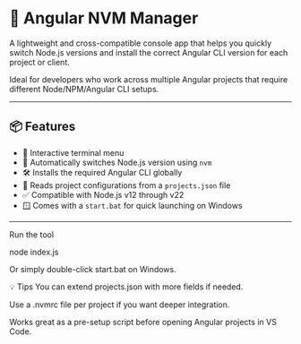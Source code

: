 # 🧰 Angular NVM Manager

A lightweight and cross-compatible console app that helps you quickly switch Node.js versions and install the correct Angular CLI version for each project or client.

Ideal for developers who work across multiple Angular projects that require different Node/NPM/Angular CLI setups.

---

## 📦 Features

- 🚀 Interactive terminal menu
- 🔄 Automatically switches Node.js version using `nvm`
- 🛠 Installs the required Angular CLI globally
- 📁 Reads project configurations from a `projects.json` file
- ✅ Compatible with Node.js v12 through v22
- 🪟 Comes with a `start.bat` for quick launching on Windows

---

Run the tool
 
 node index.js

Or simply double-click start.bat on Windows.


💡 Tips
You can extend projects.json with more fields if needed.

Use a .nvmrc file per project if you want deeper integration.

Works great as a pre-setup script before opening Angular projects in VS Code.
